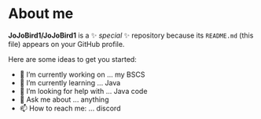 # About me


**JoJoBird1/JoJoBird1** is a ✨ _special_ ✨ repository because its `README.md` (this file) appears on your GitHub profile.

Here are some ideas to get you started:

- 🔭 I’m currently working on ... my BSCS
- 🌱 I’m currently learning ... Java 
- 🤔 I’m looking for help with ... Java code
- 💬 Ask me about ... anything
- 📫 How to reach me: ... discord

